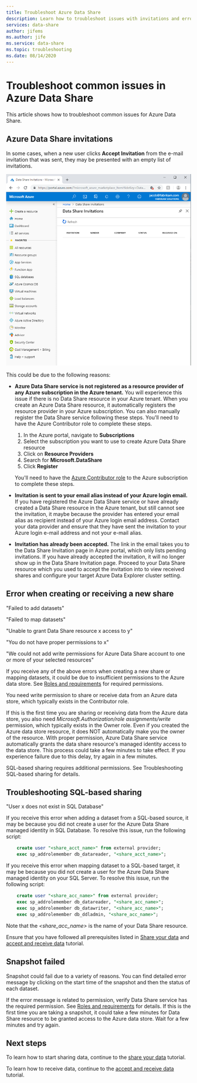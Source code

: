 ```yaml
---
title: Troubleshoot Azure Data Share 
description: Learn how to troubleshoot issues with invitations and errors when creating or receiving data shares with Azure Data Share.
services: data-share
author: jifems
ms.author: jife
ms.service: data-share
ms.topic: troubleshooting
ms.date: 08/14/2020
---
```


# Troubleshoot common issues in Azure Data Share 

This article shows how to troubleshoot common issues for Azure Data Share. 

## Azure Data Share invitations 

In some cases, when a new user clicks **Accept Invitation** from the e-mail invitation that was sent, they may be presented with an empty list of invitations. 

![No invitations](media/no-invites.png)

This could be due to the following reasons:

* **Azure Data Share service is not registered as a resource provider of any Azure subscription in the Azure tenant.** You will experience this issue if there is no Data Share resource in your Azure tenant. When you create an Azure Data Share resource, it automatically registers the resource provider in your Azure subscription. You can also manually register the Data Share service following these steps. You'll need to have the Azure Contributor role to complete these steps.

    1. In the Azure portal, navigate to **Subscriptions**
    1. Select the subscription you want to use to create Azure Data Share resource
    1. Click on **Resource Providers**
    1. Search for **Microsoft.DataShare**
    1. Click **Register** 

    You'll need to have the [Azure Contributor role](https://docs.microsoft.com/azure/role-based-access-control/built-in-roles#contributor) to the Azure subscription to complete these steps. 

* **Invitation is sent to your email alias instead of your Azure login email.** If you have registered the Azure Data Share service or have already created a Data Share resource in the Azure tenant, but still cannot see the invitation, it maybe because the provider has entered your email alias as recipient instead of your Azure login email address. Contact your data provider and ensure that they have sent the invitation to your Azure login e-mail address and not your e-mail alias.

* **Invitation has already been accepted.** The link in the email takes you to the Data Share Invitation page in Azure portal, which only lists pending invitations. If you have already accepted the invitation, it will no longer show up in the Data Share Invitation page. Proceed to your Data Share resource which you used to accept the invitation into to view received shares and configure your target Azure Data Explorer cluster setting.

## Error when creating or receiving a new share

"Failed to add datasets"

"Failed to map datasets"

"Unable to grant Data Share resource x access to y"

"You do not have proper permissions to x"

"We could not add write permissions for Azure Data Share account to one or more of your selected resources"

If you receive any of the above errors when creating a new share or mapping datasets, it could be due to insufficient permissions to the Azure data store. See [Roles and requirements](concepts-roles-permissions.md) for required permissions. 

You need write permission to share or receive data from an Azure data store, which typically exists in the Contributor role. 

If this is the first time you are sharing or receiving data from the Azure data store, you also need *Microsoft.Authorization/role assignments/write* permission, which typically exists in the Owner role. Even if you created the Azure data store resource, it does NOT automatically make you the owner of the resource. With proper permission, Azure Data Share service automatically grants the data share resource's managed identity access to the data store. This process could take a few minutes to take effect. If you experience failure due to this delay, try again in a few minutes.

SQL-based sharing requires additional permissions. See Troubleshooting SQL-based sharing for details.

## Troubleshooting SQL-based sharing

"User x does not exist in SQL Database"

If you receive this error when adding a dataset from a SQL-based source, it may be because you did not create a user for the Azure Data Share managed identity in SQL Database.  To resolve this issue, run the following script:

```sql
    create user "<share_acct_name>" from external provider; 
    exec sp_addrolemember db_datareader, "<share_acct_name>";
```      
If you receive this error when mapping dataset to a SQL-based target, it may be because you did not create a user for the Azure Data Share managed identity on your SQL Server.  To resolve this issue, run the following script:

```sql
    create user "<share_acc_name>" from external provider; 
    exec sp_addrolemember db_datareader, "<share_acc_name>"; 
    exec sp_addrolemember db_datawriter, "<share_acc_name>"; 
    exec sp_addrolemember db_ddladmin, "<share_acc_name>";
```
Note that the *<share_acc_name>* is the name of your Data Share resource.      

Ensure that you have followed all prerequisites listed in [Share your data](share-your-data.md) and [accept and receive data](subscribe-to-data-share.md) tutorial.

## Snapshot failed
Snapshot could fail due to a variety of reasons. You can find detailed error message by clicking on the start time of the snapshot and then the status of each dataset. 

If the error message is related to permission, verify Data Share service has the required permission. See [Roles and requirements](concepts-roles-permissions.md) for details. If this is the first time you are taking a snapshot, it could take a few minutes for Data Share resource to be granted access to the Azure data store. Wait for a few minutes and try again.

## Next steps

To learn how to start sharing data, continue to the [share your data](share-your-data.md) tutorial. 

To learn how to receive data, continue to the [accept and receive data](subscribe-to-data-share.md) tutorial.

